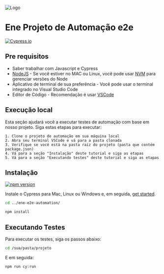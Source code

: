 ![Logo](https://ene-solucoes.s3.amazonaws.com/thumbSite.png)

# Ene Projeto de Automação e2e
[![Cypress.io](https://img.shields.io/badge/tested%20with-Cypress-04C38E.svg)](https://www.cypress.io/)
## Pre requisitos

- Saber trabalhar com Javascript e Cypress
- [NodeJS](https://nodejs.org/en/) - Se você estiver no MAC ou Linux, você pode usar [NVM](https://github.com/nvm-sh/nvm) para gerenciar versões do Node
- Aplicativo de terminal de sua preferência - Você pode usar o terminal integrado no Visual Studio Code
- Editor de Código - Recomendação é usar [VSCode](https://code.visualstudio.com/)
## Execução local

Esta seção ajudará você a executar testes de automação com base em nosso projeto. Siga estas etapas para executar:

    1. Clone o projeto de automação em sua máquina local
    2. Abra seu terminal VSCode e vá para a pasta clonada
    3. Verifique se você está na pasta raiz do projeto (pasta que contém package.json)
    4. Vá para a seção "Instalação" deste tutorial e siga as etapas
    5. Vá para a seção "Executando testes" deste tutorial e siga as etapas
## Instalação

[![npm version](https://d25lcipzij17d.cloudfront.net/badge.svg?id=js&r=r&type=6e&v=9.4.1&x2=0)](https://www.npmjs.com/package/cypress/v/9.4.1) 

Instale o Cypress para Mac, Linux ou Windows e, em seguida, [get started](https://docs.cypress.io/guides/getting-started/installing-cypress.html).

```bash
cd ../ene-e2e-automation/ 
```

```bash
npm install
```

## Executando Testes 

Para executar os testes, siga os passos abaixo:

```bash
cd /sua/pasta/projeto
```

E em seguida:

```bash
npm run cy:run
```

